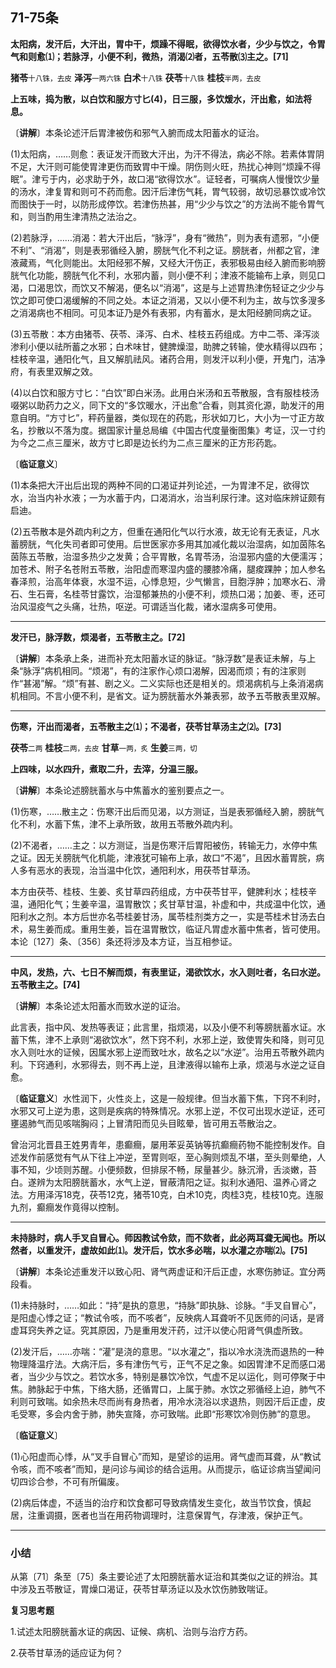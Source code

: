 ## 71-75条

**太阳病，发汗后，大汗出，胃中干，烦躁不得眠，欲得饮水者，少少与饮之，令胃气和则愈⑴；若脉浮，小便不利，微热，消渴⑵者，五苓散⑶主之。[71]**

**猪苓**<small>十八铢，去皮</small> **泽泻**<small>一两六铢</small> **白术**<small>十八铢</small> **茯苓**<small>十八铢</small> **桂枝**<small>半两，去皮</small>

**上五味，捣为散，以白饮和服方寸匕(4)，日三服，多饮煖水，汗出愈，如法将息。**

〔**讲解**〕本条论述汗后胃津被伤和邪气入腑而成太阳蓄水的证治。

(1)太阳病，……则愈：表证发汗而致大汗出，为汗不得法，病必不除。若素体胃阴不足，大汗则可能使胃津更伤而致胃中干燥。阴伤则火旺，热扰心神则“烦躁不得眠”。津亏于内，必求助于外，故口渴“欲得饮水”。证轻者，可嘱病人慢慢饮少量的汤水，津复胃和则可不药而愈。因汗后津伤气耗，胃气较弱，故切忌暴饮或冷饮而图快于一时，以防形成停饮。若津伤热甚，用“少少与饮之”的方法尚不能令胃气和，则当酌用生津清热之法治之。

(2)若脉浮，……消渴：若大汗出后，“脉浮”，身有“微热”，则为表有遗邪，“小便不利”、“消渴”，则是表邪循经入腑，膀胱气化不利之证。膀胱者，州都之官，津液藏焉，气化则能出。太阳经邪不解，又经大汗伤正，表邪极易由经入腑而影响膀胱气化功能，膀胱气化不利，水邪内蓄，则小便不利；津液不能输布上承，则见口渴，口渴思饮，而饮又不解渴，便名以“消渴”，这是与上述胃热津伤轻证之少少与饮之即可使口渴缓解的不同之处。本证之消渴，又以小便不利为主，故与饮多溲多之消渴病也不相同。可见本证乃是外有表邪，内有蓄水，是太阳经腑同病之证。

(3)五苓散：本方由猪苓、茯苓、泽泻、白术、桂枝五药组成。方中二苓、泽泻淡渗利小便以祛所蓄之水邪；白术味甘，健脾燥湿，助脾之转输，使水精得以四布；桂枝辛温，通阳化气，且又解肌祛风。诸药合用，则发汗以利小便，开鬼门，洁净府，有表里双解之效。

(4)以白饮和服方寸匕：“白饮”即白米汤。此用白米汤和五苓散服，含有服桂枝汤啜粥以助药力之义，同下文的“多饮暖水，汗出愈”合看，则其资化源，助发汗的用意自明。“方寸匕”，秤药量器，类似现在的药匙，形状如刀匕，大小为一寸正方故名，抄散以不落为度。据国家计量总局编《中国古代度量衡图集》考证，汉一寸约为今之二点三厘米，故方寸匕即是边长约为二点三厘米的正方形药匙。

〔**临证意义**〕

(1)本条把大汗出后出现的两种不同的口渴证并列论述，一为胃津不足，欲得饮水，治当内补水液；一为水蓄于内，口渴消水，治当利尿行津。这对临床辨证颇有启迪。

(2)五苓散本是外疏内利之方，但重在通阳化气以行水液，故无论有无表证，凡水蓄膀胱，气化失司者即可使用。后世医家亦多用其加减化裁以治湿病，如加茵陈名茵陈五苓散，治湿多热少之发黄；合平胃散，名胃苓汤，治湿邪内盛的大便濡泻；加苍术、附子名苍附五苓散，治阳虚而寒湿内盛的腰膝冷痛，腿痠踝肿；加人参名春泽煎，治高年体衰，水湿不运，心悸息短，少气懒言，目胞浮肿；加寒水石、滑石、生石膏，名桂苓甘露饮，治湿郁兼热的小便不利，烦热口渴；加姜、枣，还可治风湿疫气之头痛，壮热，呕逆。可谓适当化裁，诸水湿病多可使用。

------

**发汗已，脉浮数，烦渴者，五苓散主之。[72]**

〔**讲解**〕本条承上条，进而补充太阳蓄水证的脉证。“脉浮数”是表证未解，与上条“脉浮”病机相同。“烦渴”，有的注家作心烦口渴解，因渴而烦；有的注家则作“甚渴”解。“烦”有甚、剧之义。二义实际也还是相关的。烦渴病机与上条消渴病机相同。不言小便不利，是省文。证为膀胱蓄水外兼表邪，故予五苓散表里双解。

------

**伤寒，汗出而渴者，五苓散主之⑴；不渴者，茯苓甘草汤主之⑵。[73]**

**茯苓**<small>二两</small> **桂枝**<small>二两，去皮</small> **甘草**<small>一两，炙</small> **生姜**<small>三两，切</small>

**上四味，以水四升，煮取二升，去滓，分温三服。**

〔**讲解**〕本条论述膀胱蓄水与中焦蓄水的鉴别要点之一。

(1)伤寒，……散主之：伤寒汗出后而见渴，以方测证，当是表邪循经入腑，膀胱气化不利，水蓄下焦，津不上承所致，故用五苓散外疏内利。

(2)不渴者，……主之：以方测证，当是伤寒汗后胃阳被伤，转输无力，水停中焦之证。因无关膀胱气化机能，津液犹可输布上承，故口“不渴”，且因水蓄胃脘，病人多有恶水的表现，治当温中化饮，通阳利水，用茯苓甘草汤。

本方由茯苓、桂枝、生姜、炙甘草四药组成，方中茯苓甘平，健脾利水；桂枝辛温，通阳化气；生姜辛温，温胃散饮；炙甘草甘温，补虚和中，共成温中化饮，通阳利水之剂。本方后世亦名苓桂姜甘汤，属苓桂剂类方之一，实是苓桂术甘汤去白术，易生姜而成。重用生姜，旨在温胃散饮，临证凡胃虚水蓄中焦者，皆可使用。本论〔127〕条、〔356〕条还将涉及本方证，当互相参证。

------

**中风，发热，六、七日不解而烦，有表里证，渴欲饮水，水入则吐者，名曰水逆。五苓散主之。[74]**

〔**讲解**〕本条论述太阳蓄水而致水逆的证治。

此言表，指中风、发热等表证；此言里，指烦渴，以及小便不利等膀胱蓄水证。水蓄下焦，津不上承则“渴欲饮水”，然下窍不利，水邪上逆，致使胃失和降，则可见水入则吐水的证候，因属水邪上逆而致吐水，故名之以“水逆”。治用五苓散外疏内利。下窍通利，水邪得去，则不再上逆，且津液得以输布上承，烦渴与水逆之证自愈。

〔**临证意义**〕水性润下，火性炎上，这是一般规律。但当水蓄下焦，下窍不利时，水邪又可上逆为患，这则是疾病的特殊情况。水邪上逆，不仅可出现水逆证，还可壅遏肺气而见咳喘胸闷；上冒清阳而见头目眩晕，皆可用五苓散治之。

曾治河北晋县王姓男青年，患癫癎，屡用苯妥英钠等抗癫癎药物不能控制发作。自述发作前感觉有气从下往上冲逆，至胃则呕，至心胸则烦乱不堪，至头则晕绝，人事不知，少顷则苏醒。小便频数，但排尿不畅，尿量甚少。脉沉滑，舌淡嫩，苔白。遂辨为太阳膀胱蓄水，水气上逆，冒蔽清阳之证。拟利水通阳、温养心肾之法。方用泽泻18克，茯苓12克，猪苓10克，白术10克，肉桂3克，桂枝10克。连服九剂，癫癎发作竟得以控制。

------

**未持脉时，病人手叉自冒心。师因教试令欬，而不欬者，此必两耳聋无闻也。所以然者，以重发汗，虚故如此⑴。发汗后，饮水多必喘，以水灌之亦喘⑵。[75]**

〔**讲解**〕本条论述重发汗以致心阳、肾气两虚证和汗后正虚，水寒伤肺证。宜分两段看。

(1)未持脉时，……如此：“持”是执的意思，“持脉”即执脉、诊脉。“手叉自冒心”，是阳虚心悸之证；“教试令咳，而不咳者”，反映病人耳聋听不见医师的问话，是肾虚耳窍失养之证。究其原因，乃是重用发汗药，过汗以使心阳肾气俱虚所致。

(2)发汗后，……亦喘：“灌”是浇的意思。“以水灌之”，指以冷水浇洗而退热的一种物理降温疗法。大病汗后，多有津伤气亏，正气不足之象。如因胃津不足而感口渴者，当少少与饮之。若饮水多，特别是暴饮冷饮，气虚不足以运化，则可停聚于中焦。肺脉起于中焦，下络大肠，还循胃口，上属于肺。水饮之邪循经上迫，肺气不利则可致喘。如余热未尽而尚有身热者，用冷水浇浴以求退热，则因汗后正虚，皮毛受寒，多会内舍于肺，肺失宣降，亦可致喘。此即“形寒饮冷则伤肺”的意思。

〔**临证意义**〕

(1)心阳虚而心悸，从“叉手自冒心”而知，是望诊的运用。肾气虚而耳聋，从“教试令咳，而不咳者”而知，是问诊与闻诊的结合运用。从而提示，临证诊病当望闻问切四诊合参，不可有所偏废。

(2)病后体虚，不适当的治疗和饮食都可导致病情发生变化，故当节饮食，慎起居，注重调摄，医者也当在用药物调理时，注意保胃气，存津液，保护正气。

------

### **小结**

从第〔71〕条至〔75〕条主要论述了太阳膀胱蓄水证治和其类似之证的辨治。其中涉及五苓散证，胃燥口渴证，茯苓甘草汤证以及水饮伤肺致喘证。

**复习思考题**

1.试述太阳膀胱蓄水证的病因、证候、病机、治则与治疗方药。

2.茯苓甘草汤的适应证为何？